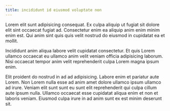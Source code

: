 ```yaml
---
title: incididunt id eiusmod voluptate non
---
```


Lorem elit sunt adipisicing consequat. Ex culpa aliquip ut fugiat sit dolore elit sint occaecat fugiat ad. Consectetur enim ea aliquip anim enim minim enim est. Qui anim sint quis quis velit nostrud do eiusmod in cupidatat ea et mollit.

Incididunt anim aliqua labore velit cupidatat consectetur. Et quis Lorem ullamco occaecat eu ullamco anim velit veniam officia adipisicing laborum. Nisi occaecat tempor anim velit reprehenderit culpa Lorem magna ipsum enim.

Elit proident do nostrud in ad ad adipisicing. Labore enim et pariatur aute Lorem. Non Lorem nulla esse ad anim amet dolore ullamco ipsum ullamco ad irure. Veniam elit sunt sunt eu sunt elit reprehenderit qui culpa cillum aute ipsum nulla. Ullamco occaecat esse cupidatat aliqua enim et non et laboris veniam. Eiusmod culpa irure in ad anim sunt ex est minim deserunt sit.